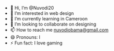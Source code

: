 - 👋 Hi, I’m @Nuvodi20
- 👀 I’m interested in web design 
- 🌱 I’m currently learning in Cameroon
- 💞️ I’m looking to collaborate on designing 
- 📫 How to reach me nuvodiobama@gmail.com
- 😄 Pronouns: I 
- ⚡ Fun fact: I love gaming 

<!---
Nuvodi20/Nuvodi20 is a ✨ special ✨ repository because its `README.md` (this file) appears on your GitHub profile.
You can click the Preview link to take a look at your changes.
--->
